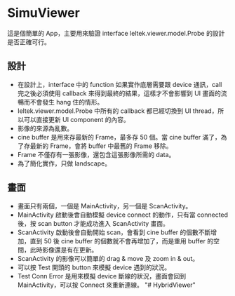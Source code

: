 # SimuViewer

這是個簡單的 App，主要用來驗證 interface leltek.viewer.model.Probe 的設計是否正確可行。

## 設計
* 在設計上，interface 中的 function 如果實作底層需要跟 device 通訊，call 完之後必須使用 callback 來得到最終的結果，這樣才不會影響到 UI 畫面的流暢而不會發生 hang 住的情形。
* leltek.viewer.model.Probe 中所有的 callback 都已經切換到 UI thread，所以可以直接更新 UI component 的內容。
* 影像的來源為亂數。
* cine buffer 是用來存最新的 Frame，最多存 50 個。當 cine buffer 滿了，為了存最新的 Frame，會將 buffer 中最舊的 Frame 移除。
* Frame 不僅存有一張影像，還包含這張影像所需的 data。
* 為了簡化實作，只做 landscape。

## 畫面
* 畫面只有兩個，一個是 MainActivity，另一個是 ScanActivity。
* MainActivity 啟動後會自動模擬 device connect 的動作，只有當 connected 後，按 scan button 才能成功進入 ScanActivity 畫面。
* ScanActivity 啟動後會自動開始 scan，會看到 cine buffer 的個數不斷增加，直到 50 後 cine buffer 的個數就不會再增加了，而是重用 buffer 的空間，此時影像還是有在更新。
* ScanActivity 的影像可以簡單的 drag & move 及 zoom in & out。
* 可以按 Test 開頭的 button 來模擬 device 遇到的狀況。
* Test Conn Error 是用來模擬 device 斷線的狀況，畫面會回到 MainActivity，可以按 Connect 來重新連線。
"# HybridViewer" 
